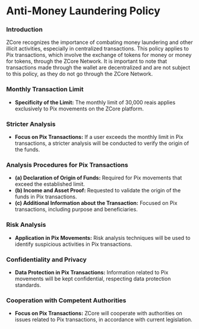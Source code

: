 # Anti-Money Laundering Policy

### Introduction <a href="#introdu-o" id="introdu-o"></a>

ZCore recognizes the importance of combating money laundering and other illicit activities, especially in centralized transactions. This policy applies to Pix transactions, which involve the exchange of tokens for money or money for tokens, through the ZCore Network. It is important to note that transactions made through the wallet are decentralized and are not subject to this policy, as they do not go through the ZCore Network.

### Monthly Transaction Limit <a href="#limite-mensal-de-transa-es" id="limite-mensal-de-transa-es"></a>

* **Specificity of the Limit:** The monthly limit of 30,000 reais applies exclusively to Pix movements on the ZCore platform.

### Stricter Analysis <a href="#an-lise-mais-restrita" id="an-lise-mais-restrita"></a>

* **Focus on Pix Transactions:** If a user exceeds the monthly limit in Pix transactions, a stricter analysis will be conducted to verify the origin of the funds.

### Analysis Procedures for Pix Transactions <a href="#procedimentos-de-an-lise-para-transa-es-pix" id="procedimentos-de-an-lise-para-transa-es-pix"></a>

* **(a) Declaration of Origin of Funds:** Required for Pix movements that exceed the established limit.
* **(b) Income and Asset Proof:** Requested to validate the origin of the funds in Pix transactions.
* **(c) Additional Information about the Transaction:** Focused on Pix transactions, including purpose and beneficiaries.

### Risk Analysis <a href="#an-lise-de-risco" id="an-lise-de-risco"></a>

* **Application in Pix Movements:** Risk analysis techniques will be used to identify suspicious activities in Pix transactions.

### Confidentiality and Privacy <a href="#sigilo-e-confidencialidade" id="sigilo-e-confidencialidade"></a>

* **Data Protection in Pix Transactions:** Information related to Pix movements will be kept confidential, respecting data protection standards.

### Cooperation with Competent Authorities <a href="#coopera-o-com-as-autoridades-competentes" id="coopera-o-com-as-autoridades-competentes"></a>

* **Focus on Pix Transactions:** ZCore will cooperate with authorities on issues related to Pix transactions, in accordance with current legislation.
